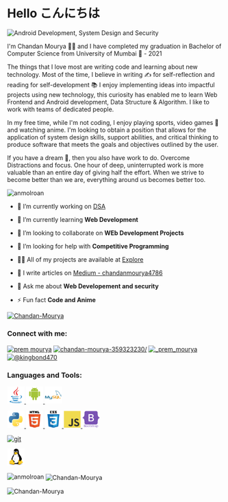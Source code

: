 <h1 align="left">Hello こんにちは</h1>

![Android Development, System Design and Security](https://ychef.files.bbci.co.uk/976x549/p05bcxt5.jpg)

I'm Chandan Mourya 👨‍🎓 and I have completed my graduation in Bachelor of Computer Science from University of Mumbai 🏫 - 2021 

The things that I love most are writing code and learning about new technology. Most of the time, I believe in writing ✍️ for self-reflection and reading for self-development 📚 
I enjoy implementing ideas into impactful projects using new technology, this curiosity has enabled me to learn Web Frontend and Android development, Data Structure & Algorithm. I like to work with teams of dedicated people. 

In my free time, while I'm not coding, I enjoy playing sports, video games 👾 and watching anime.
I'm looking to obtain a position that allows for the application of system design skills, support abilities, and critical thinking to produce software that meets the goals and objectives outlined by the user.

If you have a dream 🎯, then you also have work to do.
Overcome Distractions and focus. One hour of deep, uninterrupted work is more valuable than an entire day of giving half the effort.
When we strive to become better than we are, everything around us becomes better too.


<!-- <p align="left"> <img src="https://media-exp1.licdn.com/dms/image/C4D1BAQHgVbml3WKvPA/company-background_10000/0/1577378330448?e=2147483647&v=beta&t=z99B1_ZSdGOr4Be6g5cYsQ8KiHrGVH58744Iq76Kq0k" alt="Chandan-Mourya" /> </p> -->

<p align="left"> <img src="https://komarev.com/ghpvc/?username=Chandan-Mourya&label=Profile%20views&color=0e75b6&style=flat" alt="anmolroan" /> </p>

- 🔭 I’m currently working on [DSA](https://leetcode.com/chandanmourya4786/)

- 🌱 I’m currently learning **Web Development**

- 👯 I’m looking to collaborate on **WEb Development Projects**

- 🤝 I’m looking for help with **Competitive Programming**

- 👨‍💻 All of my projects are available at [Explore](hhttps://app.netlify.com/teams/chandan-mourya/sites)

- 📝 I  write articles on [Medium - chandanmourya4786](https://medium.com/@chandanmourya4786)

- 💬 Ask me about **Web Developement and security**

- ⚡ Fun fact **Code and Anime**

<p align="left"> <a href="https://github.com/ryo-ma/github-profile-trophy"><img src="https://github-profile-trophy.vercel.app/?username=Chandan-Mourya&no-frame=true&margin-w=35&theme=buddhism" alt="Chandan-Mourya" /></a> </p>



<h3 align="left">Connect with me:</h3>
<p align="left">

<a href="https://twitter.com/anmolcoder" target="blank"><img align="center" src="https://cdn.jsdelivr.net/npm/simple-icons@3.0.1/icons/twitter.svg" alt="prem mourya" height="30" width="40" /></a>
<a href="https://www.linkedin.com/in/chandan-mourya-359323230/" target="blank"><img align="center" src="https://cdn.jsdelivr.net/npm/simple-icons@3.0.1/icons/linkedin.svg" alt="chandan-mourya-359323230/" height="30" width="40" /></a>
<a href="https://www.instagram.com/_prem_mourya/" target="blank"><img align="center" src="https://cdn.jsdelivr.net/npm/simple-icons@3.0.1/icons/instagram.svg" alt="_prem_mourya" height="30" width="40" /></a>
<a href="https://medium.com/@chandanmourya4786" target="blank"><img align="center" src="https://cdn.jsdelivr.net/npm/simple-icons@3.0.1/icons/medium.svg" alt="@kingbond470" height="30" width="40" /></a>
</p>

<h3 align="left">Languages and Tools:</h3>
<p align="left"> 
<a href="https://www.java.com" target="_blank"> <img src="https://raw.githubusercontent.com/devicons/devicon/master/icons/java/java-original.svg" alt="java" width="40" height="40"/> </a>
<!-- <img src="https://cdn.worldvectorlogo.com/logos/kotlin-1.svg" alt="Kotlin" width="30" height="30"/>  -->
<a href="https://developer.android.com" target="_blank"> <img src="https://raw.githubusercontent.com/devicons/devicon/master/icons/android/android-original-wordmark.svg" alt="android" width="40" height="40"/> </a>  
<a href="https://www.mysql.com/" target="_blank"> <img src="https://raw.githubusercontent.com/devicons/devicon/master/icons/mysql/mysql-original-wordmark.svg" alt="mysql" width="40" height="40"/> </a> 
<!-- <img src="https://cdn.worldvectorlogo.com/logos/firebase-1.svg" alt="Firebase" width="40" height="40"/>  -->
  
<a href="https://www.python.org" target="_blank"> <img src="https://raw.githubusercontent.com/devicons/devicon/master/icons/python/python-original.svg" alt="python" width="40" height="40"/> </a>
<a href="https://www.w3.org/html/" target="_blank"> <img src="https://raw.githubusercontent.com/devicons/devicon/master/icons/html5/html5-original-wordmark.svg" alt="html5" width="40" height="40"/> </a> 
<a href="https://www.w3schools.com/css/" target="_blank"> <img src="https://raw.githubusercontent.com/devicons/devicon/master/icons/css3/css3-original-wordmark.svg" alt="css3" width="40" height="40"/> </a>
<a href="https://developer.mozilla.org/en-US/docs/Web/JavaScript" target="_blank"> <img src="https://raw.githubusercontent.com/devicons/devicon/master/icons/javascript/javascript-original.svg" alt="javascript" width="40" height="40"/> </a>
<a href="https://getbootstrap.com" target="_blank"> <img src="https://raw.githubusercontent.com/devicons/devicon/master/icons/bootstrap/bootstrap-plain-wordmark.svg" alt="bootstrap" width="40" height="40"/> </a> 
  
<a href="https://git-scm.com/" target="_blank"> <img src="https://www.vectorlogo.zone/logos/git-scm/git-scm-icon.svg" alt="git" width="40" height="40"/> </a>
<!-- <a href="https://heroku.com" target="_blank"> <img src="https://www.vectorlogo.zone/logos/heroku/heroku-icon.svg" alt="heroku" width="40" height="40"/> </a>
<img src="https://cdn.worldvectorlogo.com/logos/figma-1.svg" alt="Figma" width="35" height="35"/>  -->


<a href="https://www.linux.org/" target="_blank"> <img src="https://raw.githubusercontent.com/devicons/devicon/master/icons/linux/linux-original.svg" alt="linux" width="40" height="40"/> </a> 
<!-- <a href="https://www.selenium.dev" target="_blank"> <img src="https://raw.githubusercontent.com/detain/svg-logos/780f25886640cef088af994181646db2f6b1a3f8/svg/selenium-logo.svg" alt="selenium" width="40" height="40"/> </a>  -->
</p>
<p><img align="left" src="https://github-readme-stats.vercel.app/api/top-langs?username=Chandan-Mourya&show_icons=true&locale=en&layout=compact" alt="anmolroan" /></p>

<p>&nbsp;<img align="center" src="https://github-readme-stats.vercel.app/api?username=Chandan-Mourya&show_icons=true&locale=en" alt="Chandan-Mourya" /></p>

<p><img align="center" src="https://github-readme-streak-stats.herokuapp.com/?user=Chandan-Mourya&" alt="Chandan-Mourya" /></p>

<!-- ### GitHub
[More Stats](https://profile-summary-for-github.com/user/Chandan-Mourya) -->
<!-- <img src="https://github.com/Kingbond470/Android-Practice/blob/main/MoveOnPlaystore/stats_github.png" /> -->

<!-- <a href="https://www.buymeacoffee.com/Chandan-Mourya" target="_blank"><img src="https://cdn.buymeacoffee.com/buttons/default-orange.png" alt="Buy Me A Coffee please!" style="height: 51px !important;width: 217px !important;" ></a> -->
